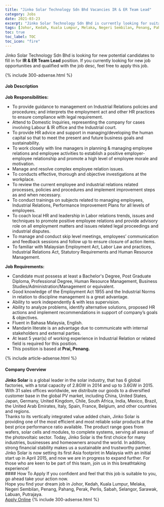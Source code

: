 ```yaml
---
title: "Jinko Solar Technology Sdn Bhd Vacancies IR & ER Team Lead" 
category: Jobs 
date: 2021-03-23 
excerpt: "Jinko Solar Technology Sdn Bhd is currently looking for suitable person to fill in the IR & ER Team Lead which based in Johor, Kedah, Kuala Lumpur, Melaka, Negeri Sembilan, Penang, Pahang, Perak, Perlis, Sabah, Selangor, Sarawak, Labuan, Putrajaya" 
tags: [Johor, Kedah, Kuala Lumpur, Melaka, Negeri Sembilan, Penang, Pahang, Perak, Perlis, Sabah, Selangor, Sarawak, Labuan, Putrajaya] 
toc: true 
toc_label: TOC 
toc_icon: "fire" 
--- 
```


<p>Jinko Solar Technology Sdn Bhd is looking for new potential candidates to fill in for <b>IR & ER Team Lead</b> position. If you currently looking for new job opportunities and qualified with the job desc, feel free to apply this job.
</p>{% include 300-adsense.html %} 
<div><div><h4>Job Description</h4></div><div><div><span><div><div><strong>Job Responsibilities:</strong></div><ul><li>To provide guidance to management on Industrial Relations policies and procedures; and interprets the employment act and other HR practices to ensure compliance with legal requirement.</li><li>Attend to Domestic Inquiries, representing the company for cases involving Labour &amp; IR office and the Industrial court.</li><li>To provide HR advice and support in managing/developing the human capital so that to meet the present and future business goals and sustainability.</li><li>To work closely with line managers in planning &amp; managing employee relations and employee activities to establish a positive employer-employee relationship and promote a high level of employee morale and motivation.</li><li>Manage and resolve complex employee relation issues.</li><li>To conducts effective, thorough and objective investigations at the workplace.</li><li>To review the current employee and industrial relations related processes, policies and procedures and implement improvement steps as and when necessary.</li><li>To conduct trainings on subjects related to managing employees, Industrial Relations, Performance Improvement Plans for all levels of employees.</li><li>To coach local HR and leadership in Labor relations trends, issues and techniques to promote positive employee relations and provide advisory role on all employment matters and issues related legal proceedings and industrial disputes.</li><li>To manage and conduct skip level meetings, employees&#8217; communication and feedback sessions and follow up to ensure closure of action items.</li><li>To familiar with Malaysian Employment Act, Labor Law and practices, Industrial Relations Act, Statutory Requirements and Human Resource Management.</li></ul><div><strong>Job Requirements:</strong></div><ul><li>Candidate must possess at least a Bachelor's Degree, Post Graduate Diploma, Professional Degree, Human Resource Management, Business Studies/Administration/Management or equivalent.</li><li>Good knowledge of the Employment Act 1955 and the Industrial Norms in relation to discipline management is a great advantage.</li><li>Ability to work independently &amp; with less supervision.</li><li>Ability to analyze problems, identify alternative solutions, proposed HR actions and implement recommendations in support of company&#8217;s goals &amp; objectives.</li><li>Fluent in&#160;Bahasa Malaysia, English.</li><li>Mandarin literate is an advantage due to communicate with internal stakeholders and external parties.</li><li>At least 5 year(s) of working experience in Industrial Relation&#160;or related field is required for this position.</li><li>This position is based at<strong> Prai, Penang.</strong></li></ul></div></span></div></div></div> 
{% include article-adsense.html %} 
<div><div><h4>Company Overview</h4></div><div><div><span><div><div>
<div><strong>Jinko Solar</strong> is a global leader in the solar industry, that has 6 global factories, with a total capacity of 2.8GW in 2014 and up to 3.6GW in 2015. With 31 sales offices worldwide, we distribute our goods to a diversified customer base in the global PV market, including China, United States, Japan, Germany, United Kingdom, Chile, South Africa, India, Mexico, Brazil, the United Arab Emirates, Italy, Spain, France, Belgium, and other countries and regions.</div>
<div>Thanks to its vertically integrated value added chain, Jinko Solar is providing one of the most efficient and most reliable solar products at the best price performance ratio available. The product range goes from wafers, solar cells and modules, to complete systems, serving all areas of the photovoltaic sector. Today, Jinko Solar is the first choice for many industries, businesses and homeowners around the world. In addition, strong financial stability makes us a sustainable and trustworthy partner.</div>
<div>Jinko Solar is now setting its first Asia footprint in Malaysia with an initial start up in April 2015, and now we are in progress to expand further. For those who are keen to be part of this team, join us in this breathtaking experience!</div>
</div></div></span></div></div></div> 
#### How To Apply 
If you confident and feel that this job is suitable to you, go ahead take your action now. <br/> 
Hope you find your dream job in Johor, Kedah, Kuala Lumpur, Melaka, Negeri Sembilan, Penang, Pahang, Perak, Perlis, Sabah, Selangor, Sarawak, Labuan, Putrajaya. <br/> 
<a href="https://www.jobstreet.com.my/en/job/ir-er-team-lead-4513881?jobId=jobstreet-my-job-4513881&" class="btn btn--info" target="_blank" rel="nofollow noopenner">Apply Online</a> 
{% include 300-adsense.html %} 